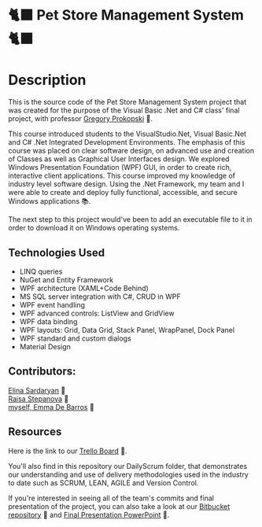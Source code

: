 # 🐈‍⬛ Pet Store Management System 🐈‍⬛
# Description


This is the source code of the Pet Store Management System project that was created for the purpose of the Visual Basic .Net and C# class' final project, with professor [Gregory Prokopski](https://www.linkedin.com/in/prokopski/) 🔗.

This course introduced students to the VisualStudio.Net, Visual Basic.Net and C# .Net Integrated Development Environments. The emphasis of this course was placed on clear software design, on advanced use and creation of Classes as well as Graphical User Interfaces design. We explored Windows Presentation Foundation (WPF) GUI, in order to create rich, interactive client applications. This course improved my knowledge of industry level software design. Using the .Net Framework, my team and I were able to create and deploy fully functional, accessible, and secure Windows applications 📚.

The next step to this project would've been to add an executable file to it in order to download it on Windows operating systems.

## Technologies Used

* LINQ queries
* NuGet and Entity Framework
* WPF architecture (XAML+Code Behind) 
* MS SQL server integration with C#, CRUD in WPF
* WPF event handling 
* WPF advanced controls: ListView and GridView
* WPF data binding
* WPF layouts: Grid, Data Grid, Stack Panel, WrapPanel, Dock Panel
* WPF standard and custom dialogs
* Material Design

## Contributors:
[Elina Sardaryan](https://www.linkedin.com/in/elina-sardaryan/) 🔗   
[Raisa Stepanova](https://www.linkedin.com/in/raisa-stepanova-timina-0b711a202/) 🔗   
[myself, Emma De Barros](https://www.linkedin.com/in/emma-de-barros/) 🔗

## Resources

Here is the link to our [Trello Board](https://trello.com/b/wqi5e4m1/petstore-project) 🔗.

You'll also find in this repository our DailyScrum folder, that demonstrates our understanding and use of delivery methodologies used in the industry to date such as SCRUM, LEAN, AGILE and Version Control. 

If you're interested in seeing all of the team's commits and final presentation of the project, you can also take a look at our [Bitbucket repository](https://bitbucket.org/emma96/petstore/src/master/) 🔗 and [Final Presentation PowerPoint](https://docs.google.com/presentation/d/1tuga94GZAbLAihIB48S4_Tmrg5g2K61eDz2fssRGSNk/edit#slide=id.p) 🔗.
